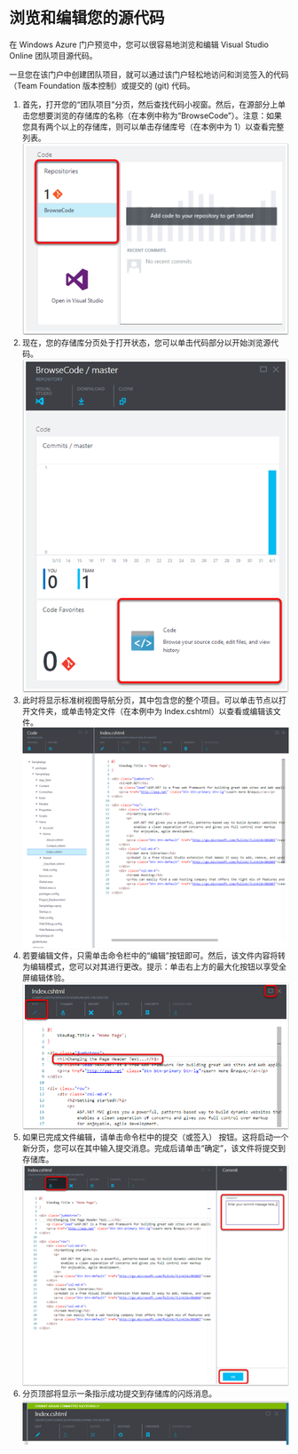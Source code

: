 <properties linkid="" urlDisplayName="Browse and Edit Your Source Code" pageTitle="浏览和编辑您的源代码 | Azure" metaKeywords="Visual Studio Online, VSO, git, tfvc, edit, code, commit" description="了解如何编辑您的源代码。" metaCanonical="" services="visual-studio-online" documentationCenter="" title="浏览和编辑您的源代码" authors="ehollow" solutions="" manager="" editor="" />

# 浏览和编辑您的源代码

在 Windows Azure 门户预览中，您可以很容易地浏览和编辑 Visual Studio Online 团队项目源代码。

一旦您在该门户中创建团队项目，就可以通过该门户轻松地访问和浏览签入的代码（Team Foundation 版本控制）或提交的 (git) 代码。

1.  首先，打开您的“团队项目”分页，然后查找代码小视窗。然后，在源部分上单击您想要浏览的存储库的名称（在本例中称为“BrowseCode”）。注意：如果您具有两个以上的存储库，则可以单击存储库号（在本例中为 1）以查看完整列表。
    ![代码小视窗][代码小视窗]
2.  现在，您的存储库分页处于打开状态，您可以单击代码部分以开始浏览源代码。
    ![存储库分页][存储库分页]
3.  此时将显示标准树视图导航分页，其中包含您的整个项目。可以单击节点以打开文件夹，或单击特定文件（在本例中为 Index.cshtml）以查看或编辑该文件。
    ![树导航][树导航]
4.  若要编辑文件，只需单击命令栏中的“编辑”按钮即可。然后，该文件内容将转为编辑模式，您可以对其进行更改。提示：单击右上方的最大化按钮以享受全屏编辑体验。
    ![编辑模式][编辑模式]
5.  如果已完成文件编辑，请单击命令栏中的提交（或签入） 按钮。这将启动一个新分页，您可以在其中输入提交消息。完成后请单击“确定”，该文件将提交到存储库。
    ![提交代码][提交代码]
6.  分页顶部将显示一条指示成功提交到存储库的闪烁消息。
    ![提交成功][提交成功]

  [代码小视窗]: ./media/visual-studio-online-browse-edit-source-code/Code-Lens.png
  [存储库分页]: ./media/visual-studio-online-browse-edit-source-code/Repo-Blade.png
  [树导航]: ./media/visual-studio-online-browse-edit-source-code/Tree-Nav.png
  [编辑模式]: ./media/visual-studio-online-browse-edit-source-code/Edit-Mode.png
  [提交代码]: ./media/visual-studio-online-browse-edit-source-code/Commit-Code.png
  [提交成功]: ./media/visual-studio-online-browse-edit-source-code/Commit-Success.png
